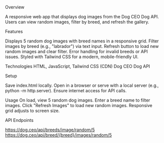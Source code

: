 Overview


A responsive web app that displays dog images from the Dog CEO Dog API. Users can view random images, filter by breed, and refresh the gallery.

Features

Displays 5 random dog images with breed names in a responsive grid.
Filter images by breed (e.g., "labrador") via text input.
Refresh button to load new random images and clear filter.
Error handling for invalid breeds or API issues.
Styled with Tailwind CSS for a modern, mobile-friendly UI.



Technologies
HTML, JavaScript, Tailwind CSS (CDN)
Dog CEO Dog API

Setup

Save index.html locally.
Open in a browser or serve with a local server (e.g., python -m http.server).
Ensure internet access for API calls.


Usage
On load, view 5 random dog images.
Enter a breed name to filter images.
Click "Refresh Images" to load new random images.
Responsive grid adjusts to screen size.


API Endpoints


https://dog.ceo/api/breeds/image/random/5
https://dog.ceo/api/breed/{breed}/images/random/5
